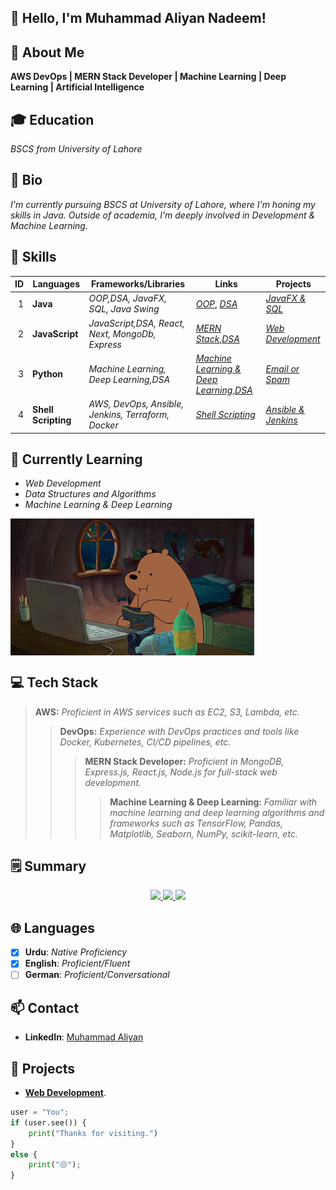 ## 👋 Hello, I'm Muhammad Aliyan Nadeem!

## 📝 About Me
**AWS DevOps | MERN Stack Developer | Machine Learning | Deep Learning | Artificial Intelligence**

## 🎓 Education
*BSCS from University of Lahore*

## 🌟 Bio
*I'm currently pursuing BSCS at University of Lahore, where I'm honing my skills in Java. Outside of academia, I'm deeply involved in Development & Machine Learning.*

## 💼 Skills
| ID | Languages | Frameworks/Libraries |  Links  | Projects |
|-----:|-----------|----------------------|----------|----------|
|     1| **Java**      | *OOP,DSA, JavaFX,  SQL,  Java Swing* | [*OOP*](https://github.com/MuhammadAliyan10/Java_Assignment), [*DSA*](https://github.com/MuhammadAliyan10/Data_Structures_Algorithms.git) | [*JavaFX & SQL*](https://github.com/MuhammadAliyan10/Search_Engine_Java) |
|     2| **JavaScript**    | *JavaScript,DSA, React, Next, MongoDb, Express* | [*MERN Stack*](https://github.com/MuhammadAliyan10/Web_Development),[*DSA*](https://github.com/MuhammadAliyan10/Data_Structures_Algorithms.git) | [*Web Development*](https://github.com/MuhammadAliyan10/Web_Development) |
|     3| **Python** | *Machine Learning, Deep Learning,DSA* | [*Machine Learning & Deep Learning*](https://github.com/MuhammadAliyan10/Machine_Learning),[*DSA*](https://github.com/MuhammadAliyan10/Data_Structures_Algorithms.git) | [*Email or Spam*](https://github.com/MuhammadAliyan10/Email_Spam) |
|     4| **Shell Scripting** |  *AWS, DevOps, Ansible, Jenkins, Terraform, Docker* | [*Shell Scripting*](https://github.com/MuhammadAliyan10/Sh_Assignment) | [*Ansible & Jenkins*](https://github.com/MuhammadAliyan10/ansible_jenkins_nginx) |

## 🌱 Currently Learning
- *Web Development*
- *Data Structures and Algorithms*
- *Machine Learning & Deep Learning*
<img src="https://github.com/darsaveli/Mariam/blob/main/1479814528_webarebears.gif" width="390px" align="center">

## 💻 Tech Stack
>**AWS:** *Proficient in AWS services such as EC2, S3, Lambda, etc.*
>>**DevOps:** *Experience with DevOps practices and tools like Docker, Kubernetes, CI/CD pipelines, etc.*
>>>**MERN Stack Developer:** *Proficient in MongoDB, Express.js, React.js, Node.js for full-stack web development.*
>>>>**Machine Learning & Deep Learning:** *Familiar with machine learning and deep learning algorithms and frameworks such as TensorFlow, Pandas, Matplotlib, Seaborn, NumPy,  scikit-learn, etc.*

## 🗒️ Summary
<div align="center">
  <a href="https://github.com/vn7n24fzkq/github-profile-summary-cards">
    <img src="https://github-profile-summary-cards.vercel.app/api/cards/profile-details?username=MuhammadAliyan10&theme=2077" />
  </a>
  <a href="https://github.com/vn7n24fzkq/github-profile-summary-cards">
    <img src="https://github-profile-summary-cards.vercel.app/api/cards/stats?username=MuhammadAliyan10&theme=2077" />
  </a>
  <a href="https://github.com/vn7n24fzkq/github-profile-summary-cards">
    <img src="https://github-profile-summary-cards.vercel.app/api/cards/repos-per-language?username=MuhammadAliyan10&theme=2077" />
  </a>
</div>

## 🌐 Languages
- [X] **Urdu**: *Native Proficiency*
- [X] **English**: *Proficient/Fluent*
- [ ] **German**: *Proficient/Conversational*

## 📫 Contact
- **LinkedIn**: [Muhammad Aliyan](https://www.linkedin.com/in/muhammad-aliyan-1900a7275/)

## 🚀 Projects
- [**Web Development**](https://github.com/users/MuhammadAliyan10/projects/1).
  

```python
user = "You";
if (user.see()) {
    print("Thanks for visiting.")
}
else {
    print("😒");
}
```
